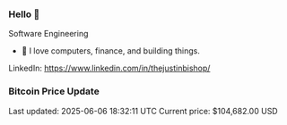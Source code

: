 ### Hello 🤙  

Software Engineering

- 🔭 I love computers, finance, and building things.
  
LinkedIn: https://www.linkedin.com/in/thejustinbishop/  























































































































































































































































































































































































































































































































































































































































































### Bitcoin Price Update
Last updated: 2025-06-06 18:32:11 UTC
Current price: $104,682.00 USD
